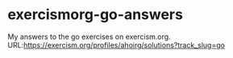 # exercismorg-go-answers
My answers to the go exercises on exercism.org. 
URL:https://exercism.org/profiles/ahoirg/solutions?track_slug=go
